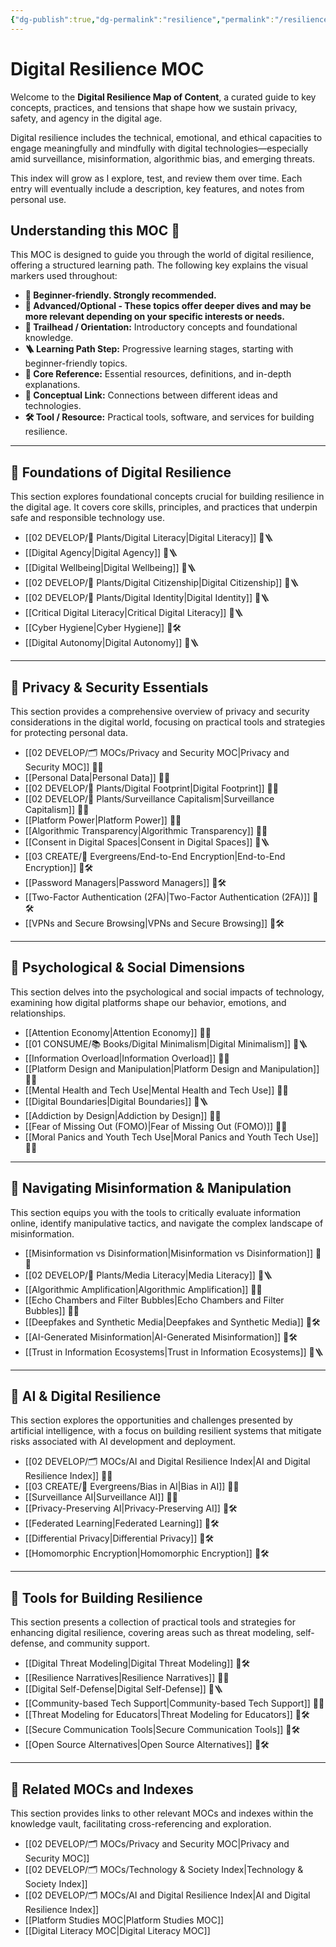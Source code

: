 ```yaml
---
{"dg-publish":true,"dg-permalink":"resilience","permalink":"/resilience/","title":"Digital Resilience MOC","tags":["moc","digital-resilience","digital-literacy","privacy","security"],"created":"2025-01-31","updated":"2025-07-17"}
---
```



# Digital Resilience MOC

Welcome to the **Digital Resilience Map of Content**, a curated guide to key concepts, practices, and tensions that shape how we sustain privacy, safety, and agency in the digital age.

Digital resilience includes the technical, emotional, and ethical capacities to engage meaningfully and mindfully with digital technologies—especially amid surveillance, misinformation, algorithmic bias, and emerging threats.

This index will grow as I explore, test, and review them over time. Each entry will eventually include a description, key features, and notes from personal use.

## Understanding this MOC 🧭
This MOC is designed to guide you through the world of digital resilience, offering a structured learning path. The following key explains the visual markers used throughout:

*   **🔹 Beginner-friendly. Strongly recommended.**
*   **🔸 Advanced/Optional - These topics offer deeper dives and may be more relevant depending on your specific interests or needs.**
*   **🧭 Trailhead / Orientation:** Introductory concepts and foundational knowledge.
*   **🪜 Learning Path Step:** Progressive learning stages, starting with beginner-friendly topics.
*   **📘 Core Reference:** Essential resources, definitions, and in-depth explanations.
*   **🧩 Conceptual Link:** Connections between different ideas and technologies.
*   **🛠️ Tool / Resource:** Practical tools, software, and services for building resilience.

---
## 🌱 Foundations of Digital Resilience
This section explores foundational concepts crucial for building resilience in the digital age. It covers core skills, principles, and practices that underpin safe and responsible technology use.

- [[02 DEVELOP/🌿 Plants/Digital Literacy\|Digital Literacy]] 🔹🪜
- [[Digital Agency\|Digital Agency]] 🔹🪜 
- [[Digital Wellbeing\|Digital Wellbeing]] 🔹🪜 
- [[02 DEVELOP/🌿 Plants/Digital Citizenship\|Digital Citizenship]] 🔹🪜 
- [[02 DEVELOP/🌿 Plants/Digital Identity\|Digital Identity]] 🔹🪜 
- [[Critical Digital Literacy\|Critical Digital Literacy]] 🔹🪜
- [[Cyber Hygiene\|Cyber Hygiene]] 🔹🛠️ 
- [[Digital Autonomy\|Digital Autonomy]] 🔹🪜 
---

## 🔐 Privacy & Security Essentials
This section provides a comprehensive overview of privacy and security considerations in the digital world, focusing on practical tools and strategies for protecting personal data.

- [[02 DEVELOP/🗂️ MOCs/Privacy and Security MOC\|Privacy and Security MOC]] 🔹📘  
- [[Personal Data\|Personal Data]] 🔹📘  
- [[02 DEVELOP/🌿 Plants/Digital Footprint\|Digital Footprint]] 🔹📘  
- [[02 DEVELOP/🌿 Plants/Surveillance Capitalism\|Surveillance Capitalism]] 🔸🧩  
- [[Platform Power\|Platform Power]] 🔸🧩  
- [[Algorithmic Transparency\|Algorithmic Transparency]] 🔸🧩  
- [[Consent in Digital Spaces\|Consent in Digital Spaces]] 🔹🪜  
- [[03 CREATE/🌲 Evergreens/End-to-End Encryption\|End-to-End Encryption]] 🔸🛠️  
- [[Password Managers\|Password Managers]] 🔹🛠️  
- [[Two-Factor Authentication (2FA)\|Two-Factor Authentication (2FA)]] 🔹🛠️  
- [[VPNs and Secure Browsing\|VPNs and Secure Browsing]] 🔹🛠️  

---

## 🧠 Psychological & Social Dimensions
This section delves into the psychological and social impacts of technology, examining how digital platforms shape our behavior, emotions, and relationships.

- [[Attention Economy\|Attention Economy]] 🔹🧩  
- [[01 CONSUME/📚 Books/Digital Minimalism\|Digital Minimalism]] 🔸🪜  
- [[Information Overload\|Information Overload]] 🔹🧩  
- [[Platform Design and Manipulation\|Platform Design and Manipulation]] 🔸🧩  
- [[Mental Health and Tech Use\|Mental Health and Tech Use]] 🔹🧩  
- [[Digital Boundaries\|Digital Boundaries]] 🔹🪜  
- [[Addiction by Design\|Addiction by Design]] 🔸🧩  
- [[Fear of Missing Out (FOMO)\|Fear of Missing Out (FOMO)]] 🔹🧩  
- [[Moral Panics and Youth Tech Use\|Moral Panics and Youth Tech Use]] 🔸🧩  

---

## 🧭 Navigating Misinformation & Manipulation
This section equips you with the tools to critically evaluate information online, identify manipulative tactics, and navigate the complex landscape of misinformation.

- [[Misinformation vs Disinformation\|Misinformation vs Disinformation]] 🔹📘  
- [[02 DEVELOP/🌿 Plants/Media Literacy\|Media Literacy]] 🔹🪜  
- [[Algorithmic Amplification\|Algorithmic Amplification]] 🔸🧩  
- [[Echo Chambers and Filter Bubbles\|Echo Chambers and Filter Bubbles]] 🔹🧩  
- [[Deepfakes and Synthetic Media\|Deepfakes and Synthetic Media]] 🔸🛠️  
- [[AI-Generated Misinformation\|AI-Generated Misinformation]] 🔸🛠️  
- [[Trust in Information Ecosystems\|Trust in Information Ecosystems]] 🔹🪜  

---

## 🤖 AI & Digital Resilience
This section explores the opportunities and challenges presented by artificial intelligence, with a focus on building resilient systems that mitigate risks associated with AI development and deployment.

- [[02 DEVELOP/🗂️ MOCs/AI and Digital Resilience Index\|AI and Digital Resilience Index]] 🔸📘  
- [[03 CREATE/🌲 Evergreens/Bias in AI\|Bias in AI]] 🔹🧩  
- [[Surveillance AI\|Surveillance AI]] 🔸🧩  
- [[Privacy-Preserving AI\|Privacy-Preserving AI]] 🔸🛠️  
- [[Federated Learning\|Federated Learning]] 🔸🛠️  
- [[Differential Privacy\|Differential Privacy]] 🔸🛠️  
- [[Homomorphic Encryption\|Homomorphic Encryption]] 🔸🛠️  

---

## 🧰 Tools for Building Resilience
This section presents a collection of practical tools and strategies for enhancing digital resilience, covering areas such as threat modeling, self-defense, and community support.

- [[Digital Threat Modeling\|Digital Threat Modeling]] 🔸🛠️  
- [[Resilience Narratives\|Resilience Narratives]] 🔹🧩  
- [[Digital Self-Defense\|Digital Self-Defense]] 🔹🪜  
- [[Community-based Tech Support\|Community-based Tech Support]] 🔹🧩  
- [[Threat Modeling for Educators\|Threat Modeling for Educators]] 🔸🛠️  
- [[Secure Communication Tools\|Secure Communication Tools]] 🔹🛠️  
- [[Open Source Alternatives\|Open Source Alternatives]] 🔸🛠️  

---

## 🔗 Related MOCs and Indexes
This section provides links to other relevant MOCs and indexes within the knowledge vault, facilitating cross-referencing and exploration.

- [[02 DEVELOP/🗂️ MOCs/Privacy and Security MOC\|Privacy and Security MOC]]  
- [[02 DEVELOP/🗂️ MOCs/Technology & Society Index\|Technology & Society Index]]  
- [[02 DEVELOP/🗂️ MOCs/AI and Digital Resilience Index\|AI and Digital Resilience Index]]  
- [[Platform Studies MOC\|Platform Studies MOC]]  
- [[Digital Literacy MOC\|Digital Literacy MOC]]  
